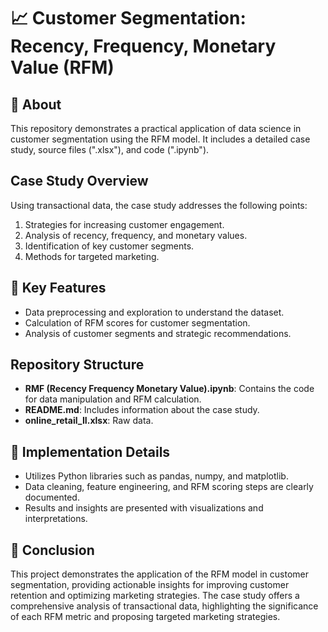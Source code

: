 # 📈 Customer Segmentation: Recency, Frequency, Monetary Value (RFM)

## 📌 About

This repository demonstrates a practical application of data science in customer segmentation using the RFM model. It includes a detailed case study, source files (".xlsx"), and code (".ipynb").

## Case Study Overview

Using transactional data, the case study addresses the following points:

1. Strategies for increasing customer engagement.
2. Analysis of recency, frequency, and monetary values.
3. Identification of key customer segments.
4. Methods for targeted marketing.

## 📌 Key Features

- Data preprocessing and exploration to understand the dataset.
- Calculation of RFM scores for customer segmentation.
- Analysis of customer segments and strategic recommendations.

## Repository Structure

- **RMF (Recency Frequency Monetary Value).ipynb**: Contains the code for data manipulation and RFM calculation.
- **README.md**: Includes information about the case study.
- **online_retail_II.xlsx**: Raw data.

## 📌 Implementation Details

- Utilizes Python libraries such as pandas, numpy, and matplotlib.
- Data cleaning, feature engineering, and RFM scoring steps are clearly documented.
- Results and insights are presented with visualizations and interpretations.

## 📌 Conclusion

This project demonstrates the application of the RFM model in customer segmentation, providing actionable insights for improving customer retention and optimizing marketing strategies. The case study offers a comprehensive analysis of transactional data, highlighting the significance of each RFM metric and proposing targeted marketing strategies.
